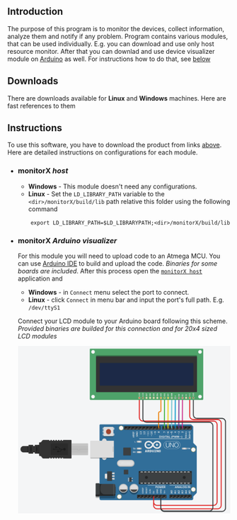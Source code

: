 ## Introduction
The purpose of this program is to monitor the devices, collect information, analyze them and notify if any problem.
Program contains various modules, that can be used individually. E.g. you can download and use only host resource monitor. After that you can downlad and use device visualizer module on [Arduino](https://arduino.cc/) as well. For instructions how to do that, see [below](#Instructions)

## Downloads
There are downloads available for **Linux** and **Windows** machines. Here are fast references to them

## Instructions
To use this software, you have to download the product from links [above](#Downloads). Here are detailed instructions on configurations for each module.

- ### monitorX *host*
    * **Windows** - This module doesn't need any configurations.
    * **Linux** - Set the `LD_LIBRARY_PATH` variable to the `<dir>/monitorX/build/lib` path relative this folder using the following command
    ``` shell
        export LD_LIBRARY_PATH=$LD_LIBRARYPATH;<dir>/monitorX/build/lib
    ```

- ### monitorX *Arduino visualizer*

    For this module you will need to upload code to an Atmega MCU. You can use [Arduino IDE](https://www.arduino.cc/en/Main/Software) to build and upload the code. *Binaries for some boards are included*. After this process open the [`monitorX host`](#monitorx-host) application and
    * **Windows** - in `Connect` menu select the port to connect.
    * **Linux** - click `Connect` in menu bar and input the port's full path. E.g. `/dev/ttyS1`

    Connect your LCD module to your Arduino board following this scheme. *Provided binaries are builded for this connection and for 20x4 sized LCD modules*

    ![Connections](./images/connections.png)
